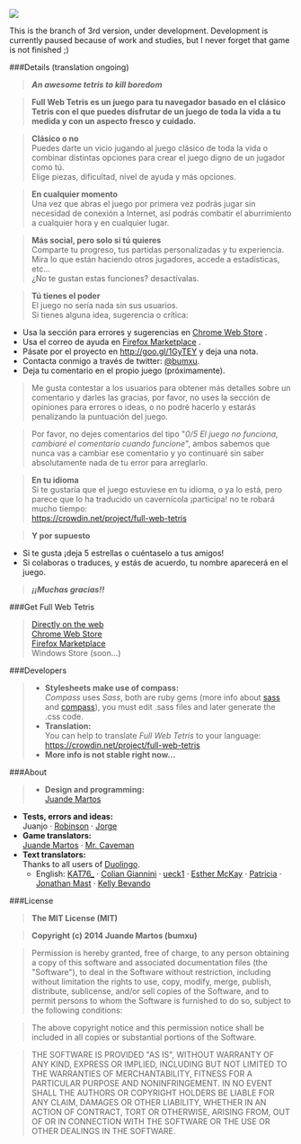 ![](https://lh4.googleusercontent.com/sU2coMkWpkVsiWtDu4vkk5pYQS5DQRNfS2Owi7WgTX7qg9xjBdv198314ufHgZZDHFHFgdrM=s700-h280-e365)  


This is the branch of 3rd version, under development.
Development is currently paused because of work and studies, but I never forget that game is not finished ;)

###Details (translation ongoing)
>***An awesome tetris to kill boredom***

>**Full Web Tetris es un juego para tu navegador basado en el clásico Tetris con el que puedes disfrutar de un juego de toda la vida a tu medida y con un aspecto fresco y cuidado.**

>**Clásico o no**  
Puedes darte un vicio jugando al juego clásico de toda la vida o combinar distintas opciones para crear el juego digno de un jugador como tú.  
Elige piezas, dificultad, nivel de ayuda y más opciones.

>**En cualquier momento**  
Una vez que abras el juego por primera vez podrás jugar sin necesidad de conexión a Internet, así podrás combatir el aburrimiento a cualquier hora y en cualquier lugar.

>**Más social, pero solo si tú quieres**  
Comparte tu progreso, tus partidas personalizadas y tu experiencia.  
Mira lo que están haciendo otros jugadores, accede a estadísticas, etc...  
¿No te gustan estas funciones? desactívalas.

>**Tú tienes el poder**  
El juego no sería nada sin sus usuarios.  
Si tienes alguna idea, sugerencia o crítica:
- Usa la sección para errores y sugerencias en [Chrome Web Store](https://chrome.google.com/webstore/detail/ieicmdpibfnjbmjolkmohnelljmjomoj) .
- Usa el correo de ayuda en [Firefox Marketplace](https://marketplace.firefox.com/app/full-web-tetris) .
- Pásate por el proyecto en http://goo.gl/1GyTEY y deja una nota.
- Contacta conmigo a través de twitter: [@bumxu](https://twitter.com/bumxu).
- Deja tu comentario en el propio juego (próximamente).

>Me gusta contestar a los usuarios para obtener más detalles sobre un comentario y darles las gracias, por favor, no uses la sección de opiniones para errores o ideas, o no podré hacerlo y estarás penalizando la puntuación del juego.

>Por favor, no dejes comentarios del tipo "*0/5 El juego no funciona, cambiaré el comentario cuando funcione*", ambos sabemos que nunca vas a cambiar ese comentario y yo continuaré sin saber absolutamente nada de tu error para arreglarlo.

>**En tu idioma**  
Si te gustaría que el juego estuviese en tu idioma, o ya lo está, pero parece que lo ha traducido un cavernícola ¡participa! no te robará mucho tiempo:  
https://crowdin.net/project/full-web-tetris

>**Y por supuesto**  
- Si te gusta ¡deja 5 estrellas o cuéntaselo a tus amigos!
- Si colaboras o traduces, y estás de acuerdo, tu nombre aparecerá en el juego.

>***¡¡Muchas gracias!!***
  
###Get Full Web Tetris
> [Directly on the web](http://fwt.bumxu.com/)  
[Chrome Web Store](https://chrome.google.com/webstore/detail/ieicmdpibfnjbmjolkmohnelljmjomoj)  
[Firefox Marketplace](https://marketplace.firefox.com/app/full-web-tetris)  
Windows Store (soon...)

###Developers
> * **Stylesheets make use of compass:**  
*Compass* uses *Sass*, both are ruby gems (more info about [sass](http://sass-lang.com) and [compass](http://compass-style.org/)), you must edit .sass files and later generate the .css code. 
> * **Translation:**  
You can help to translate *Full Web Tetris* to your language:  
https://crowdin.net/project/full-web-tetris  
> * **More info is not stable right now...**

###About
> * **Design and programming:**  
[Juande Martos](https://twitter.com/bumxu)  
* **Tests, errors and ideas:**  
Juanjo · [Robinson](https://twitter.com/RFDaemoniac) · [Jorge](https://twitter.com/arasthel92)  
* **Game translators:**  
[Juande Martos](https://twitter.com/bumxu) · [Mr. Caveman](http://translate.google.com/)  
* **Text translators:**  
  Thanks to all users of [Duolingo](https://www.duolingo.com).
  * English: [KAT76_](https://www.duolingo.com/KAT76_) · [Colian Giannini](https://www.duolingo.com/colly8ynine) · [ueck1](https://www.duolingo.com/ueck1) · [Esther McKay](https://www.duolingo.com/banjolelegirl) · [Patricia](https://www.duolingo.com/lookslikelove25) · [Jonathan Mast](https://www.duolingo.com/Jonamast) · [Kelly Bevando](https://www.duolingo.com/kbevando)

###License
>**The MIT License (MIT)**

>**Copyright (c) 2014 Juande Martos (bumxu)**

>Permission is hereby granted, free of charge, to any person obtaining a copy
of this software and associated documentation files (the "Software"), to deal
in the Software without restriction, including without limitation the rights
to use, copy, modify, merge, publish, distribute, sublicense, and/or sell
copies of the Software, and to permit persons to whom the Software is
furnished to do so, subject to the following conditions:

>The above copyright notice and this permission notice shall be included in all
copies or substantial portions of the Software.

>THE SOFTWARE IS PROVIDED "AS IS", WITHOUT WARRANTY OF ANY KIND, EXPRESS OR
IMPLIED, INCLUDING BUT NOT LIMITED TO THE WARRANTIES OF MERCHANTABILITY,
FITNESS FOR A PARTICULAR PURPOSE AND NONINFRINGEMENT. IN NO EVENT SHALL THE
AUTHORS OR COPYRIGHT HOLDERS BE LIABLE FOR ANY CLAIM, DAMAGES OR OTHER
LIABILITY, WHETHER IN AN ACTION OF CONTRACT, TORT OR OTHERWISE, ARISING FROM,
OUT OF OR IN CONNECTION WITH THE SOFTWARE OR THE USE OR OTHER DEALINGS IN THE
SOFTWARE.

